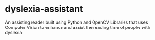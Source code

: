 # dyslexia-assistant
An assisting reader built using Python and OpenCV Libraries that uses Computer Vision to enhance and assist the reading time of peoplw with dyslexia
